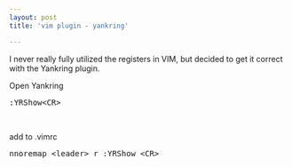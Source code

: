 ```yaml
---
layout: post
title: 'vim plugin - yankring'

---
```



I never really fully utilized the registers in VIM, but
decided to get it correct with the Yankring plugin.

Open Yankring

<pre>:YRShow&#60;CR&#62; </pre>
<br />

add to .vimrc
<br />

<pre>nnoremap &#60;leader&#62; r :YRShow &#60;CR&#62; </pre>



